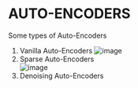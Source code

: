 # AUTO-ENCODERS
Some types of Auto-Encoders
   1. Vanilla Auto-Encoders
      ![image](https://user-images.githubusercontent.com/31439714/50849725-c8baf680-139d-11e9-9511-968d2ce727f5.png)
   2. Sparse Auto-Encoders   
      ![image](https://user-images.githubusercontent.com/31439714/50856172-f315af80-13af-11e9-8462-810d6674d1b3.png)
   3. Denoising Auto-Encoders
